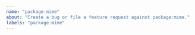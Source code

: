 ```yaml
---
name: "package:mime"
about: "Create a bug or file a feature request against package:mime."
labels: "package:mime"
---
```

